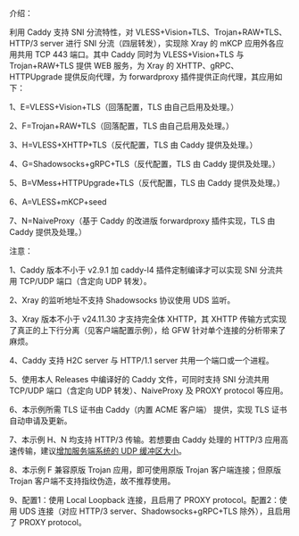 介绍：

利用 Caddy 支持 SNI 分流特性，对 VLESS+Vision+TLS、Trojan+RAW+TLS、HTTP/3 server 进行 SNI 分流（四层转发），实现除 Xray 的 mKCP 应用外各应用共用 TCP 443 端口。其中 Caddy 同时为 VLESS+Vision+TLS 与 Trojan+RAW+TLS 提供 WEB 服务，为 Xray 的 XHTTP、gRPC、HTTPUpgrade 提供反向代理，为 forwardproxy 插件提供正向代理，其应用如下：

1、E=VLESS+Vision+TLS（回落配置，TLS 由自己启用及处理。）

2、F=Trojan+RAW+TLS（回落配置，TLS 由自己启用及处理。）

3、H=VLESS+XHTTP+TLS（反代配置，TLS 由 Caddy 提供及处理。）

4、G=Shadowsocks+gRPC+TLS（反代配置，TLS 由 Caddy 提供及处理。）

5、B=VMess+HTTPUpgrade+TLS（反代配置，TLS 由 Caddy 提供及处理。）

6、A=VLESS+mKCP+seed

7、N=NaiveProxy（基于 Caddy 的改进版 forwardproxy 插件实现，TLS 由 Caddy 提供及处理。）

注意：

1、Caddy 版本不小于 v2.9.1 加 caddy-l4 插件定制编译才可以实现 SNI 分流共用 TCP/UDP 端口（含定向 UDP 转发）。

2、Xray 的监听地址不支持 Shadowsocks 协议使用 UDS 监听。

3、Xray 版本不小于 v24.11.30 才支持完全体 XHTTP，其 XHTTP 传输方式实现了真正的上下行分离（见客户端配置示例），给 GFW 针对单个连接的分析带来了麻烦。

4、Caddy 支持 H2C server 与 HTTP/1.1 server 共用一个端口或一个进程。

5、使用本人 Releases 中编译好的 Caddy 文件，可同时支持 SNI 分流共用 TCP/UDP 端口（含定向 UDP 转发）、NaiveProxy 及 PROXY protocol 等应用。

6、本示例所需 TLS 证书由 Caddy（内置 ACME 客户端） 提供，实现 TLS 证书自动申请及更新。

7、本示例 H、N 均支持 HTTP/3 传输。若想要由 Caddy 处理的 HTTP/3 应用高速传输，建议[增加服务端系统的 UDP 缓冲区大小](https://github.com/quic-go/quic-go/wiki/UDP-Buffer-Sizes)。

8、本示例 F 兼容原版 Trojan 应用，即可使用原版 Trojan 客户端连接；但原版 Trojan 客户端不支持指纹伪造，故不推荐使用。

9、配置1：使用 Local Loopback 连接，且启用了 PROXY protocol。配置2：使用 UDS 连接（对应 HTTP/3 server、Shadowsocks+gRPC+TLS 除外），且启用了 PROXY protocol。
